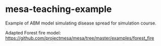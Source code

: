 # mesa-teaching-example
Example of ABM model simulating disease spread for simulation course.

Adapted Forest fire model:
https://github.com/projectmesa/mesa/tree/master/examples/forest_fire
